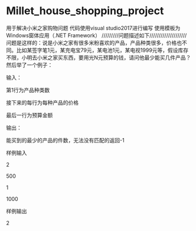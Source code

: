 # Millet_house_shopping_project
用于解决小米之家购物问题
代码使用visual studio2017进行编写
使用模板为Windows窗体应用（.NET Framework）
/////////问题描述如下////////////////////
问题是这样的：说是小米之家有很多米粉喜欢的产品，产品种类很多，价格也不同。比如某签字笔1元，某充电宝79元，某电池1元，某电视1999元等，假设库存不限，小明去小米之家买东西，要用光N元预算的钱，请问他最少能买几件产品？然后举了一个例子：

输入：

第1行为产品种类数

接下来的每行为每种产品的价格

最后一行为预算金额

输出：

能买到的最少的产品的件数，无法没有匹配的返回-1

样例输入

2

500

1

1000

样例输出

2
